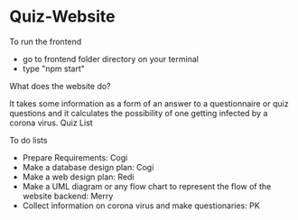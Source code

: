 # Quiz-Website

To run the frontend
* go to frontend folder directory on your terminal
* type "npm start"

What does the website do?

It takes some information as a form of an answer to a questionnaire or quiz questions and it calculates the possibility of one getting infected by a corona virus. 
Quiz List


To do lists
    

* Prepare Requirements: Cogi
* Make a database design plan: Cogi
* Make a web design plan: Redi
* Make a UML diagram or any flow chart to represent the flow of the website backend: Merry
* Collect information on corona virus and make questionaries: PK 







